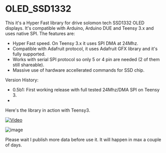 OLED_SSD1332
============
This it's a Hyper Fast library for drive solomon tech SSD1332 OLED displays. It's compatible with Arduino, Arduino DUE and Teensy 3.x and uses native SPI.
The features are:
 - Hyper Fast speed. On Teensy 3.x it uses SPI DMA at 24Mhz.
 - Compatible with Adafruit protocol, it uses Adafruit GFX library and it's fully supported.
 - Works with serial SPI protocol so only 5 or 4 pin are needed (2 of them still shareable).
 - Massive use of hardware accellerated commands for SSD chip.


Version History:
 - 0.5b1: First working release with full tested 24Mhz/DMA SPI on Teensy 3.
 - 
 
Here's the library in action with Teensy3.

[![Video](https://github.com/sumotoy/OLED_SSD1332/blob/master/Docs/CIMG6538.JPG)](https://www.youtube.com/watch?v=jM31tLOtBT4)


![image](http://i1189.photobucket.com/albums/z437/theamra/03c4fefe-7e34-4f7d-b710-67a1f05cb7eb.jpg "ssd1332")<br>


Please wait I publish more data before use it. It will happen in max a couple of days.
